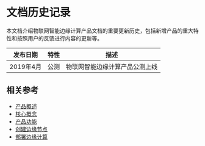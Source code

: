 # 文档历史记录

本文档介绍物联网智能边缘计算产品文档的重要更新历史，包括新增产品的重大特性和按照用户的反馈进行内容的更新等。

| 发布日期  | 特性 | 描述                           |
| --------- | ---- | ------------------------------ |
| 2019年4月 | 公测 | 物联网智能边缘计算产品公测上线 |

## 相关参考

- [产品概述](../Introduction/Product-Overview.md)
- [核心概念](../Introduction/Core-Concepts.md)
- [产品功能](../Introduction/Features.md)
- [创建边缘节点](../Getting-Started/Create-Edgenode.md)
- [部署边缘计算](../Operation-Guide/Edge-Module/Deploy-Edge-Module.md)

